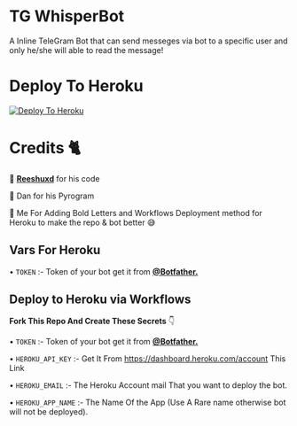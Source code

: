 # TG WhisperBot

A Inline TeleGram Bot that can send messeges via bot to a specific user and only he/she will able to read the message!


# Deploy To Heroku

[![Deploy To Heroku](https://www.herokucdn.com/deploy/button.svg)](https://heroku.com/deploy?template=https://github.com/scprojectslk/WhisperBot)

# Credits 🐈

🤝 [**Reeshuxd**](https://github.com/Reeshuxd) for his code

🤝 Dan for his Pyrogram

🤝 Me For Adding Bold Letters and Workflows Deployment method for Heroku to make the repo & bot better 😅

## Vars For Heroku

• ```TOKEN``` :- Token of your bot get it from [**@Botfather.**](https://t.me/Botfather)

## Deploy to Heroku via Workflows 

**Fork This Repo And Create These Secrets** 👇

• ```TOKEN``` :- Token of your bot get it from [**@Botfather.**](https://t.me/Botfather)

• ```HEROKU_API_KEY``` :- Get It From https://dashboard.heroku.com/account This Link

• ```HEROKU_EMAIL``` :- The Heroku Account mail That you want to deploy the bot.

• ```HEROKU_APP_NAME``` :- The Name Of the App (Use A Rare name otherwise bot will not be deployed).

